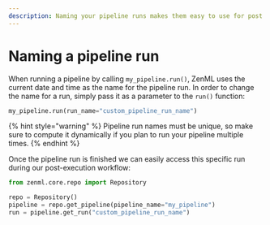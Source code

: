```yaml
---
description: Naming your pipeline runs makes them easy to use for post execution workflows
---
```


# Naming a pipeline run

When running a pipeline by calling `my_pipeline.run()`, ZenML uses the current date and time as the name for the 
pipeline run. In order to change the name for a run, simply pass it as a parameter to the `run()` function:

```python
my_pipeline.run(run_name="custom_pipeline_run_name")
```

{% hint style="warning" %}
Pipeline run names must be unique, so make sure to compute it dynamically if you plan to run your pipeline multiple 
times.
{% endhint %}

Once the pipeline run is finished we can easily access this specific run during our post-execution workflow:

```python
from zenml.core.repo import Repository

repo = Repository()
pipeline = repo.get_pipeline(pipeline_name="my_pipeline")
run = pipeline.get_run("custom_pipeline_run_name")
```
